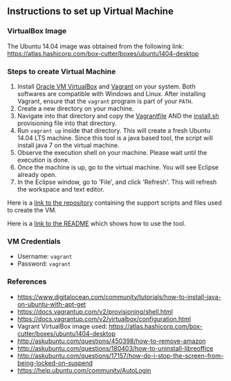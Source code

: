 ## Instructions to set up Virtual Machine  


### VirtualBox Image
The Ubuntu 14.04 image was obtained from the following link: https://atlas.hashicorp.com/box-cutter/boxes/ubuntu1404-desktop

### Steps to create Virtual Machine  
1. Install [Oracle VM VirtualBox](https://www.virtualbox.org/wiki/Downloads) and [Vagrant](https://www.vagrantup.com/downloads.html) on your system. Both softwares are compatible with Windows and Linux. After installing Vagrant, ensure that the `vagrant` program is part of your `PATH`.
2. Create a new directory on your machine.
3. Navigate into that directory and copy the [Vagrantfile](https://github.com/SoftwareEngineeringToolDemos/ICSE-2012-GraPacc/blob/master/build-vm/Vagrantfile) AND the [install.sh](https://github.com/SoftwareEngineeringToolDemos/ICSE-2012-GraPacc/blob/master/build-vm/install.sh) provisioning file into that directory.
4. Run `vagrant up` inside that directory. This will create a fresh Ubuntu 14.04 LTS machine. Since this tool is a java based tool, the script will install java 7 on the virtual machine.
5. Observe the execution shell on your machine. Please wait until the execution is done.
6. Once the machine is up, go to the virtual machine. You will see Eclipse already open.
7. In the Eclipse window, go to 'File', and click 'Refresh'. This will refresh the workspace and text editor.

Here is a [link to the repository](https://github.com/aneeshkher/SE_Project_Files) containing the support scripts and files used to create the VM.  

Here is a [link to the README](https://github.com/aneeshkher/SE_Project_Files/blob/master/README.txt) which shows how to use the tool.

### VM Credentials
* Username: `vagrant`
* Password: `vagrant`  

### References
* https://www.digitalocean.com/community/tutorials/how-to-install-java-on-ubuntu-with-apt-get
* https://docs.vagrantup.com/v2/provisioning/shell.html
* https://docs.vagrantup.com/v2/virtualbox/configuration.html
* Vagrant VirtualBox image used: https://atlas.hashicorp.com/box-cutter/boxes/ubuntu1404-desktop
* http://askubuntu.com/questions/450398/how-to-remove-amazon
* http://askubuntu.com/questions/180403/how-to-uninstall-libreoffice
* http://askubuntu.com/questions/17157/how-do-i-stop-the-screen-from-being-locked-on-suspend
* https://help.ubuntu.com/community/AutoLogin

